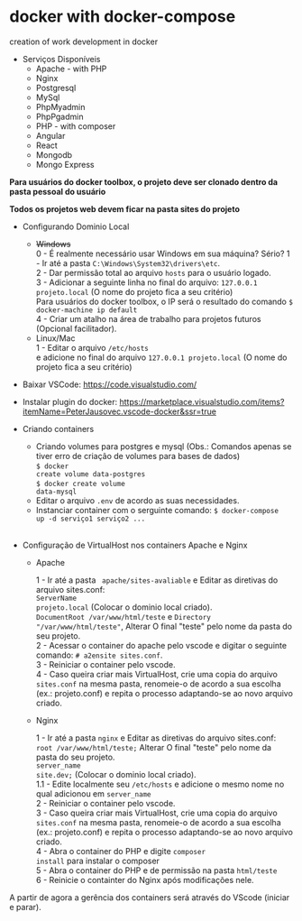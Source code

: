 # docker with docker-compose
creation of work development in docker

* Serviços Disponíveis
  * Apache - with PHP
  * Nginx
  * Postgresql
  * MySql
  * PhpMyadmin
  * PhpPgadmin
  * PHP - with composer
  * Angular
  * React
  * Mongodb
  * Mongo Express

<strong>Para usuários do docker toolbox, o projeto deve ser clonado dentro da pasta pessoal do usuário</strong><br>

<strong>Todos os projetos web devem ficar na pasta <strong>sites</strong> do projeto</strong>

* Configurando Dominio Local

  * <s>Windows</s><br>
    0 - É realmente necessário usar Windows em sua máquina? Sério?
    1 - Ir até a pasta <code>C:\Windows\System32\drivers\etc</code>.<br>
    2 - Dar permissão total ao arquivo <code>hosts</code> para o usuário logado.<br>
    3 - Adicionar a seguinte linha no final do arquivo: <code>127.0.0.1	projeto.local</code> (O nome do projeto fica a seu critério)<br>
    Para usuários do docker toolbox, o IP será o resultado do comando <code>$ docker-machine ip default</code><br>
    4 - Criar um atalho na área de trabalho para projetos futuros (Opcional facilitador).<br>
  * Linux/Mac<br>
    1 - Editar o arquivo <code>/etc/hosts</code><br> e adicione no final do arquivo <code>127.0.0.1	projeto.local</code> (O nome do projeto fica a seu critério)<br>
  
 *  Baixar VSCode: https://code.visualstudio.com/<br>
 *  Instalar plugin do docker: https://marketplace.visualstudio.com/items?itemName=PeterJausovec.vscode-docker&ssr=true<br>

* Criando containers

  * Criando volumes para postgres e mysql (Obs.: Comandos apenas se tiver erro de criação de volumes para bases de dados)<br>
    <code>$ docker create volume data-postgres</code><br>
    <code>$ docker create volume data-mysql</code><br>
  * Editar o arquivo <code>.env</code> de acordo as suas necessidades.<br>
  * Instanciar container com o serguinte comando:
    <code>$ docker-compose up -d serviço1 serviço2 ...</code><br><br>

* Configuração de VirtualHost nos containers Apache e Nginx

  * Apache<br>
  
    1 - Ir até a pasta <code> apache/sites-avaliable</code> e Editar as diretivas do arquivo sites.conf:<br>
        <code>ServerName projeto.local</code> (Colocar o dominio local criado).<br>
        <code>DocumentRoot /var/www/html/teste</code> e <code>Directory "/var/www/html/teste"</code>, Alterar O final "teste" pelo nome da pasta do seu projeto.<br>
    2 - Acessar o container do apache pelo vscode e digitar o seguinte comando: <code># a2ensite sites.conf</code>.<br>
    3 - Reiniciar o container pelo vscode.<br>
    4 - Caso queira criar mais VirtualHost, crie uma copia do arquivo <code>sites.conf</code> na mesma pasta, renomeie-o de acordo a sua escolha (ex.: projeto.conf) e repita o processo adaptando-se ao novo arquivo criado.<br>
  
  * Nginx <br>
  
    1 - Ir até a pasta <code>nginx</code> e Editar as diretivas do arquivo sites.conf:<br>
      <code>root /var/www/html/teste;</code> Alterar O final "teste" pelo nome da pasta do seu projeto.<br>
      <code>server_name site.dev;</code> (Colocar o dominio local criado).<br>
    1.1 - Edite localmente seu <code>/etc/hosts</code> e adicione o mesmo nome no qual adicionou em <code>server_name</code><br>
    2 - Reiniciar o container pelo vscode.<br>
    3 - Caso queira criar mais VirtualHost, crie uma copia do arquivo <code>sites.conf</code> na mesma pasta, renomeie-o de acordo a sua escolha (ex.: projeto.conf) e repita o processo adaptando-se ao novo arquivo criado.<br>
    4 - Abra o container do PHP e digite <code>composer install</code> para instalar o composer<br>
    5 - Abra o container do PHP e de permissão na pasta <code>html/teste</code><br>
    6 - Reinicie o containter do Nginx após modificações nele.<br>
    
 A partir de agora a gerência dos containers será através do VScode (iniciar e parar).
  
  
